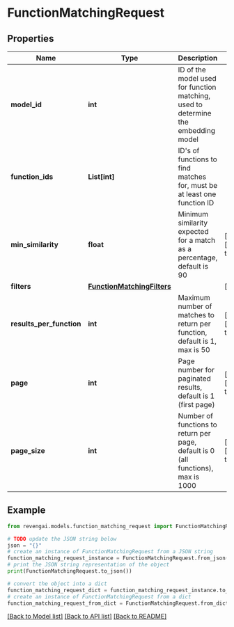 # FunctionMatchingRequest


## Properties

Name | Type | Description | Notes
------------ | ------------- | ------------- | -------------
**model_id** | **int** | ID of the model used for function matching, used to determine the embedding model | 
**function_ids** | **List[int]** | ID&#39;s of functions to find matches for, must be at least one function ID | 
**min_similarity** | **float** | Minimum similarity expected for a match as a percentage, default is 90 | [optional] [default to 90.0]
**filters** | [**FunctionMatchingFilters**](FunctionMatchingFilters.md) |  | [optional] 
**results_per_function** | **int** | Maximum number of matches to return per function, default is 1, max is 50 | [optional] [default to 1]
**page** | **int** | Page number for paginated results, default is 1 (first page) | [optional] [default to 1]
**page_size** | **int** | Number of functions to return per page, default is 0 (all functions), max is 1000 | [optional] [default to 0]

## Example

```python
from revengai.models.function_matching_request import FunctionMatchingRequest

# TODO update the JSON string below
json = "{}"
# create an instance of FunctionMatchingRequest from a JSON string
function_matching_request_instance = FunctionMatchingRequest.from_json(json)
# print the JSON string representation of the object
print(FunctionMatchingRequest.to_json())

# convert the object into a dict
function_matching_request_dict = function_matching_request_instance.to_dict()
# create an instance of FunctionMatchingRequest from a dict
function_matching_request_from_dict = FunctionMatchingRequest.from_dict(function_matching_request_dict)
```
[[Back to Model list]](../README.md#documentation-for-models) [[Back to API list]](../README.md#documentation-for-api-endpoints) [[Back to README]](../README.md)


